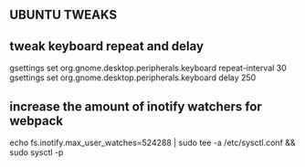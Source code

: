## UBUNTU TWEAKS

## tweak keyboard repeat and delay

gsettings set org.gnome.desktop.peripherals.keyboard repeat-interval 30
gsettings set org.gnome.desktop.peripherals.keyboard delay 250

## increase the amount of inotify watchers for webpack

echo fs.inotify.max_user_watches=524288 | sudo tee -a /etc/sysctl.conf && sudo sysctl -p
